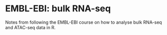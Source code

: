 # EMBL-EBI: bulk RNA-seq
Notes from following the EMBL-EBI course on how to analyse bulk RNA-seq and ATAC-seq data in R.
